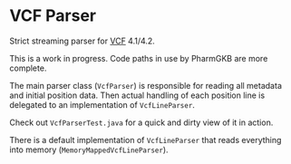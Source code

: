 VCF Parser
==========

Strict streaming parser for [VCF](http://en.wikipedia.org/wiki/Variant_Call_Format) 4.1/4.2.

This is a work in progress.  Code paths in use by PharmGKB are more complete.

The main parser class (`VcfParser`) is responsible for reading all metadata and initial position data.  Then actual handling of each position line is delegated to an implementation of `VcfLineParser`.

Check out `VcfParserTest.java` for a quick and dirty view of it in action.

There is a default implementation of `VcfLineParser` that reads everything into memory (`MemoryMappedVcfLineParser`).
